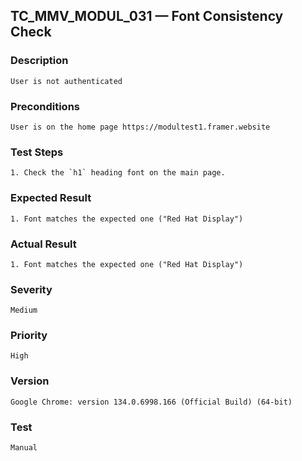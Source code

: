## TC_MMV_MODUL_031 — Font Consistency Check

### Description
    User is not authenticated

### Preconditions
    User is on the home page https://modultest1.framer.website

### Test Steps
    1. Check the `h1` heading font on the main page.

### Expected Result
    1. Font matches the expected one ("Red Hat Display")

### Actual Result
    1. Font matches the expected one ("Red Hat Display")

### Severity
    Medium

### Priority
    High

### Version
    Google Chrome: version 134.0.6998.166 (Official Build) (64-bit)

### Test
    Manual
